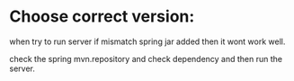 Choose correct version:
========================
when try to run server if mismatch spring jar added then it wont work well.

check the spring mvn.repository and check dependency and then run the server.

    
    
